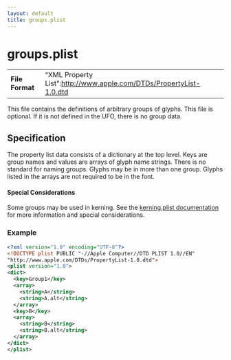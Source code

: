 ```yaml
---
layout: default
title: groups.plist
---
```


groups.plist
============

|                 |                                                                    |
|-----------------|--------------------------------------------------------------------|
| **File Format** | “XML Property List”:http://www.apple.com/DTDs/PropertyList-1.0.dtd |

This file contains the definitions of arbitrary groups of glyphs. This file is optional. If it is not defined in the UFO, there is no group data.

Specification
-------------

The property list data consists of a dictionary at the top level. Keys are group names and values are arrays of glyph name strings. There is no standard for naming groups. Glyphs may be in more than one group. Glyphs listed in the arrays are not required to be in the font.

#### Special Considerations

Some groups may be used in kerning. See the [kerning.plist documentation] for more information and special considerations.

### Example

```xml
<?xml version="1.0" encoding="UTF-8"?>
<!DOCTYPE plist PUBLIC "-//Apple Computer//DTD PLIST 1.0//EN"
"http://www.apple.com/DTDs/PropertyList-1.0.dtd">
<plist version="1.0">
<dict>
  <key>Group1</key>
  <array>
    <string>A</string>
    <string>A.alt</string>
  </array>
  <key>B</key>
  <array>
    <string>B</string>
    <string>B.alt</string>
  </array>
</dict>
</plist>
```


[kerning.plist documentation]: ../kerning.html
